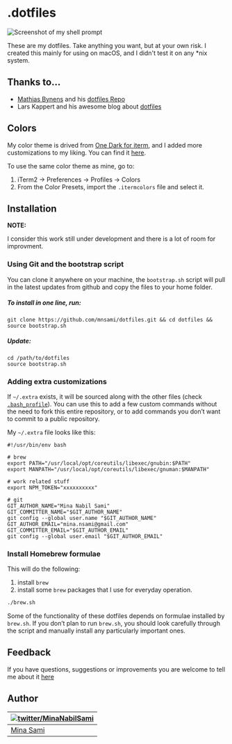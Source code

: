 .dotfiles
=========

![Screenshot of my shell prompt](https://cloud.minasami.com/apps/files_sharing/publicpreview/JArNKMeNkgM9XoY?x=1920&y=714&a=true&file=mnsami_shell_look.png&scalingup=0)

These are my dotfiles. Take anything you want, but at your own risk.
I created this mainly for using on macOS, and I didn't test it on any *nix system.

## Thanks to...

* [Mathias Bynens](https://mathiasbynens.be/) and his [dotfiles Repo](https://github.com/mathiasbynens/dotfiles)
* Lars Kappert and his awesome blog about [dotfiles](https://medium.com/@webprolific/getting-started-with-dotfiles-43c3602fd789)

## Colors

My color theme is drived from [One Dark for iterm](https://github.com/anunez/one-dark-iterm), and I added more customizations to my liking. You can find it [here](https://github.com/mnsami/dotfiles/blob/master/iterm/One%20Dark.itermcolors).

To use the same color theme as mine, go to:

1. iTerm2 -> Preferences -> Profiles -> Colors
2. From the Color Presets, import the `.itermcolors` file and select it.


## Installation

**NOTE:**

I consider this work still under development and there is a lot of room for improvment.

### Using Git and the bootstrap script

You can clone it anywhere on your machine, the `bootstrap.sh` script will pull in the latest updates from github and copy the files to your home folder.

##### To install in one line, run:

    git clone https://github.com/mnsami/dotfiles.git && cd dotfiles && source bootstrap.sh

##### Update:

    cd /path/to/dotfiles
    source bootstrap.sh

### Adding extra customizations

If `~/.extra` exists, it will be sourced along with the other files (check [`.bash_profile`](https://github.com/mnsami/dotfiles/blob/autodeploy/.bash_profile)). You can use this to add a few custom commands without the need to fork this entire repository, or to add commands you don’t want to commit to a public repository.

My `~/.extra` file looks like this:

    #!/usr/bin/env bash

    # brew
    export PATH="/usr/local/opt/coreutils/libexec/gnubin:$PATH"
    export MANPATH="/usr/local/opt/coreutils/libexec/gnuman:$MANPATH"

    # work related stuff
    export NPM_TOKEN="xxxxxxxxxx"

    # git
    GIT_AUTHOR_NAME="Mina Nabil Sami"
    GIT_COMMITTER_NAME="$GIT_AUTHOR_NAME"
    git config --global user.name "$GIT_AUTHOR_NAME"
    GIT_AUTHOR_EMAIL="mina.nsami@gmail.com"
    GIT_COMMITTER_EMAIL="$GIT_AUTHOR_EMAIL"
    git config --global user.email "$GIT_AUTHOR_EMAIL"

### Install Homebrew formulae

This will do the following:

1. install `brew`
2. install some `brew` packages that I use for everyday operation.

```bash
./brew.sh
```

Some of the functionality of these dotfiles depends on formulae installed by `brew.sh`. If you don’t plan to run `brew.sh`, you should look carefully through the script and manually install any particularly important ones.

## Feedback

If you have questions, suggestions or improvements you are welcome to tell me about it [here](https://github.com/mnsami/dotfiles/issues)

## Author

| [![twitter/MinaNabilSami](https://secure.gravatar.com/avatar/d990e5db49fc11a49e3a4a1e19c2607d)](http://twitter.com/MinaNabilSami "Follow @MinaNabilSami on Twitter") |
|---|
| [Mina Sami](https://www.linkedin.com/in/mnsami/) |